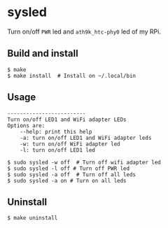 # sysled
Turn on/off `PWR` led and `ath9k_htc-phy0` led of my RPi.

## Build and install
```
$ make
$ make install  # Install on ~/.local/bin
```

## Usage
```
-------------------------
Turn on/off LED1 and WiFi adapter LEDs
Options are:
    --help: print this help
    -a: turn on/off LED1 and WiFi adapter leds
    -w: turn on/off WiFi adapter led
    -l: turn on/off LED1 led

$ sudo sysled -w off  # Turn off wifi adapter led
$ sudo sysled -l off # Turn off PWR led
$ sudo sysled -a off  # Turn off all leds
$ sudo sysled -a on # Turn on all leds
```

## Uninstall
```
$ make uninstall
```
